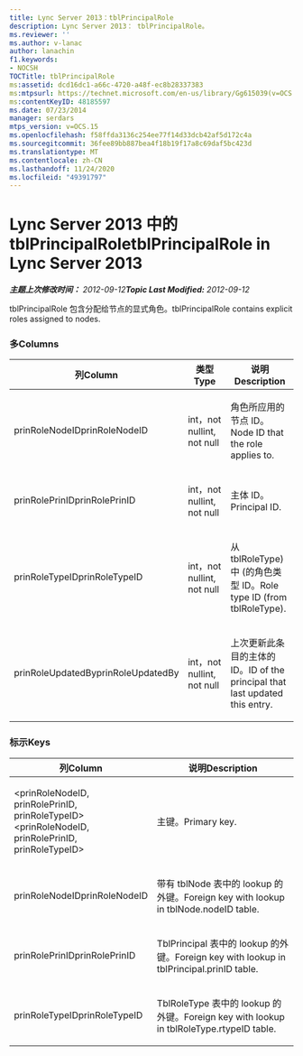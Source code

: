 ```yaml
---
title: Lync Server 2013：tblPrincipalRole
description: Lync Server 2013： tblPrincipalRole。
ms.reviewer: ''
ms.author: v-lanac
author: lanachin
f1.keywords:
- NOCSH
TOCTitle: tblPrincipalRole
ms:assetid: dcd16dc1-a66c-4720-a48f-ec8b28337383
ms:mtpsurl: https://technet.microsoft.com/en-us/library/Gg615039(v=OCS.15)
ms:contentKeyID: 48185597
ms.date: 07/23/2014
manager: serdars
mtps_version: v=OCS.15
ms.openlocfilehash: f58ffda3136c254ee77f14d33dcb42af5d172c4a
ms.sourcegitcommit: 36fee89bb887bea4f18b19f17a8c69daf5bc423d
ms.translationtype: MT
ms.contentlocale: zh-CN
ms.lasthandoff: 11/24/2020
ms.locfileid: "49391797"
---
```

# <a name="tblprincipalrole-in-lync-server-2013"></a><span data-ttu-id="077b3-103">Lync Server 2013 中的 tblPrincipalRole</span><span class="sxs-lookup"><span data-stu-id="077b3-103">tblPrincipalRole in Lync Server 2013</span></span>

<div data-xmlns="http://www.w3.org/1999/xhtml">

<div class="topic" data-xmlns="http://www.w3.org/1999/xhtml" data-msxsl="urn:schemas-microsoft-com:xslt" data-cs="https://msdn.microsoft.com/">

<div data-asp="https://msdn2.microsoft.com/asp">



</div>

<div id="mainSection">

<div id="mainBody"><span data-ttu-id="077b3-104">

<span> </span></span><span class="sxs-lookup"><span data-stu-id="077b3-104">

<span> </span></span></span>

<span data-ttu-id="077b3-105">_**主题上次修改时间：** 2012-09-12_</span><span class="sxs-lookup"><span data-stu-id="077b3-105">_**Topic Last Modified:** 2012-09-12_</span></span>

<span data-ttu-id="077b3-106">tblPrincipalRole 包含分配给节点的显式角色。</span><span class="sxs-lookup"><span data-stu-id="077b3-106">tblPrincipalRole contains explicit roles assigned to nodes.</span></span>

### <a name="columns"></a><span data-ttu-id="077b3-107">多</span><span class="sxs-lookup"><span data-stu-id="077b3-107">Columns</span></span>

<table>
<colgroup>
<col style="width: 33%" />
<col style="width: 33%" />
<col style="width: 33%" />
</colgroup>
<thead>
<tr class="header">
<th><span data-ttu-id="077b3-108">列</span><span class="sxs-lookup"><span data-stu-id="077b3-108">Column</span></span></th>
<th><span data-ttu-id="077b3-109">类型</span><span class="sxs-lookup"><span data-stu-id="077b3-109">Type</span></span></th>
<th><span data-ttu-id="077b3-110">说明</span><span class="sxs-lookup"><span data-stu-id="077b3-110">Description</span></span></th>
</tr>
</thead>
<tbody>
<tr class="odd">
<td><p><span data-ttu-id="077b3-111">prinRoleNodeID</span><span class="sxs-lookup"><span data-stu-id="077b3-111">prinRoleNodeID</span></span></p></td>
<td><p><span data-ttu-id="077b3-112">int，not null</span><span class="sxs-lookup"><span data-stu-id="077b3-112">int, not null</span></span></p></td>
<td><p><span data-ttu-id="077b3-113">角色所应用的节点 ID。</span><span class="sxs-lookup"><span data-stu-id="077b3-113">Node ID that the role applies to.</span></span></p></td>
</tr>
<tr class="even">
<td><p><span data-ttu-id="077b3-114">prinRolePrinID</span><span class="sxs-lookup"><span data-stu-id="077b3-114">prinRolePrinID</span></span></p></td>
<td><p><span data-ttu-id="077b3-115">int，not null</span><span class="sxs-lookup"><span data-stu-id="077b3-115">int, not null</span></span></p></td>
<td><p><span data-ttu-id="077b3-116">主体 ID。</span><span class="sxs-lookup"><span data-stu-id="077b3-116">Principal ID.</span></span></p></td>
</tr>
<tr class="odd">
<td><p><span data-ttu-id="077b3-117">prinRoleTypeID</span><span class="sxs-lookup"><span data-stu-id="077b3-117">prinRoleTypeID</span></span></p></td>
<td><p><span data-ttu-id="077b3-118">int，not null</span><span class="sxs-lookup"><span data-stu-id="077b3-118">int, not null</span></span></p></td>
<td><p><span data-ttu-id="077b3-119">从 tblRoleType) 中 (的角色类型 ID。</span><span class="sxs-lookup"><span data-stu-id="077b3-119">Role type ID (from tblRoleType).</span></span></p></td>
</tr>
<tr class="even">
<td><p><span data-ttu-id="077b3-120">prinRoleUpdatedBy</span><span class="sxs-lookup"><span data-stu-id="077b3-120">prinRoleUpdatedBy</span></span></p></td>
<td><p><span data-ttu-id="077b3-121">int，not null</span><span class="sxs-lookup"><span data-stu-id="077b3-121">int, not null</span></span></p></td>
<td><p><span data-ttu-id="077b3-122">上次更新此条目的主体的 ID。</span><span class="sxs-lookup"><span data-stu-id="077b3-122">ID of the principal that last updated this entry.</span></span></p></td>
</tr>
</tbody>
</table>


### <a name="keys"></a><span data-ttu-id="077b3-123">标示</span><span class="sxs-lookup"><span data-stu-id="077b3-123">Keys</span></span>

<table>
<colgroup>
<col style="width: 50%" />
<col style="width: 50%" />
</colgroup>
<thead>
<tr class="header">
<th><span data-ttu-id="077b3-124">列</span><span class="sxs-lookup"><span data-stu-id="077b3-124">Column</span></span></th>
<th><span data-ttu-id="077b3-125">说明</span><span class="sxs-lookup"><span data-stu-id="077b3-125">Description</span></span></th>
</tr>
</thead>
<tbody>
<tr class="odd">
<td><p><span data-ttu-id="077b3-126">&lt;prinRoleNodeID, prinRolePrinID, prinRoleTypeID&gt;</span><span class="sxs-lookup"><span data-stu-id="077b3-126">&lt;prinRoleNodeID, prinRolePrinID, prinRoleTypeID&gt;</span></span></p></td>
<td><p><span data-ttu-id="077b3-127">主键。</span><span class="sxs-lookup"><span data-stu-id="077b3-127">Primary key.</span></span></p></td>
</tr>
<tr class="even">
<td><p><span data-ttu-id="077b3-128">prinRoleNodeID</span><span class="sxs-lookup"><span data-stu-id="077b3-128">prinRoleNodeID</span></span></p></td>
<td><p><span data-ttu-id="077b3-129">带有 tblNode 表中的 lookup 的外键。</span><span class="sxs-lookup"><span data-stu-id="077b3-129">Foreign key with lookup in tblNode.nodeID table.</span></span></p></td>
</tr>
<tr class="odd">
<td><p><span data-ttu-id="077b3-130">prinRolePrinID</span><span class="sxs-lookup"><span data-stu-id="077b3-130">prinRolePrinID</span></span></p></td>
<td><p><span data-ttu-id="077b3-131">TblPrincipal 表中的 lookup 的外键。</span><span class="sxs-lookup"><span data-stu-id="077b3-131">Foreign key with lookup in tblPrincipal.prinID table.</span></span></p></td>
</tr>
<tr class="even">
<td><p><span data-ttu-id="077b3-132">prinRoleTypeID</span><span class="sxs-lookup"><span data-stu-id="077b3-132">prinRoleTypeID</span></span></p></td>
<td><p><span data-ttu-id="077b3-133">TblRoleType 表中的 lookup 的外键。</span><span class="sxs-lookup"><span data-stu-id="077b3-133">Foreign key with lookup in tblRoleType.rtypeID table.</span></span></p></td>
</tr>
</tbody>
</table><span data-ttu-id="077b3-134">


</div>

<span> </span>

</div>

</div>

</span><span class="sxs-lookup"><span data-stu-id="077b3-134">


</div>

<span> </span>

</div>

</div>

</span></span></div>

